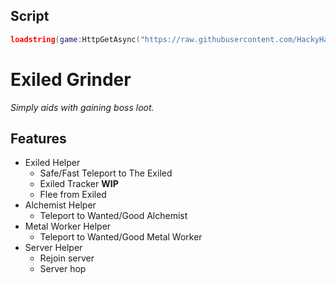 ## Script
```lua
loadstring(game:HttpGetAsync("https://raw.githubusercontent.com/HackyHacky/Exiled-Grinder/master/ExiledGrinderRuntime.lua))()
```


# Exiled Grinder
<i>Simply aids with gaining boss loot.</i>

## Features
* Exiled Helper
    * Safe/Fast Teleport to The Exiled
    * Exiled Tracker **WIP**
    * Flee from Exiled
* Alchemist Helper
    * Teleport to Wanted/Good Alchemist
* Metal Worker Helper
    * Teleport to Wanted/Good Metal Worker
* Server Helper
    * Rejoin server
    * Server hop
